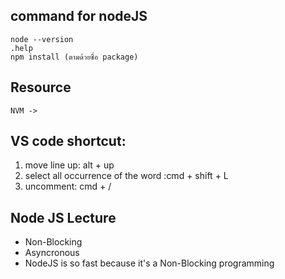## command for nodeJS

    node --version
    .help
    npm install (ตามด้วยชื่อ package)

## Resource

    NVM -> 
    
## VS code shortcut: 
1. move line up: alt + up
2. select all occurrence of the word :cmd + shift + L
3. uncomment: cmd + /

## Node JS Lecture
- Non-Blocking
- Asyncronous
- NodeJS is so fast because it's a Non-Blocking programming
    